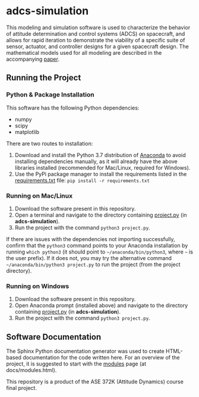 # adcs-simulation

This modeling and simulation software is used to characterize the behavior of attitude determination and control systems (ADCS) on spacecraft, and allows for rapid iteration to demonstrate the viability of a specific suite of sensor, actuator, and controller designs for a given spacecraft design. The mathematical models used for all modeling are described in the accompanying [paper](final_project_paper.pdf).

## Running the Project

### Python & Package Installation
This software has the following Python dependencies:
- numpy
- scipy
- matplotlib

There are two routes to installation:
1. Download and install the Python 3.7 distribution of [Anaconda](https://www.anaconda.com/download/) to avoid installing dependencies manually, as it will already have the above libraries installed (recommended for Mac/Linux, required for Windows).
2. Use the PyPi package manager to install the requirements listed in the [requirements.txt](requirements.txt) file:
`pip install -r requirements.txt`

### Running on Mac/Linux
1. Download the software present in this repository.
2. Open a terminal and navigate to the directory containing [project.py](project.py) (in **adcs-simulation**).
3. Run the project with the command `python3 project.py`.

If there are issues with the dependencies not importing successfully, confirm that the `python3` command points to your Anaconda installation by running `which python3` (it should point to `~/anaconda/bin/python3`, where `~` is the user prefix). If it does not, you may try the alternative command `~/anaconda/bin/python3 project.py` to run the project (from the project directory).

### Running on Windows
1. Download the software present in this repository.
2. Open Anaconda prompt (installed above) and navigate to the directory containing [project.py](project.py) (in **adcs-simulation**).
3. Run the project with the command `python3 project.py`.


## Software Documentation
The Sphinx Python documentation generator was used to create HTML-based documentation for the code written here. For an overview of the project, it is suggested to start with the [modules](docs/modules.html) page (at docs/modules.html).


This repository is a product of the ASE 372K (Attitude Dynamics) course final project.
